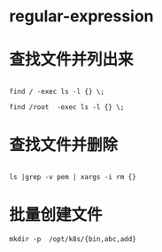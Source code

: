 # regular-expression




# 查找文件并列出来
```

find / -exec ls -l {} \;

find /root  -exec ls -l {} \;

```


# 查找文件并删除

```

ls |grep -v pem | xargs -i rm {}

```


# 批量创建文件
```
mkdir -p  /opt/k8s/{bin,abc,add}

```
